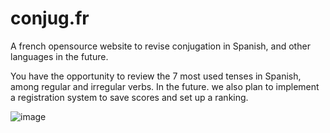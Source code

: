 # conjug.fr

A french opensource website to revise conjugation in Spanish, and other languages in the future.

You have the opportunity to review the 7 most used tenses in Spanish, among regular and irregular verbs. In the future.
we also plan to implement a registration system to save scores and set up a ranking.

![image](https://user-images.githubusercontent.com/69462822/232343854-d4424cb8-f927-4eb3-af39-3b2d1c4ad1c0.png)
